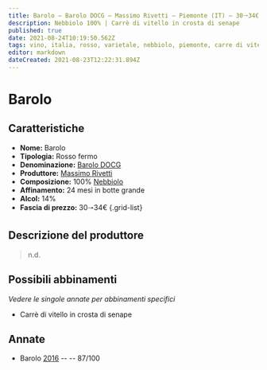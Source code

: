 ```yaml
---
title: Barolo – Barolo DOCG – Massimo Rivetti – Piemonte (IT) – 30🠒34€ – 3★
description: Nebbiolo 100% | Carrè di vitello in crosta di senape
published: true
date: 2021-08-24T10:19:50.562Z
tags: vino, italia, rosso, varietale, nebbiolo, piemonte, carre di vitello in crosta di senape, 30🠒34€, 3 stelle
editor: markdown
dateCreated: 2021-08-23T12:22:31.894Z
---
```


 # Barolo

## Caratteristiche
- **Nome:** Barolo
- **Tipologia:** Rosso fermo
- **Denominazione:** [Barolo DOCG](/denominazioni/Italia/Piemonte/DOCG/Barolo)
- **Produttore:** [Massimo Rivetti](/produttori/Italia/Piemonte/Massimo-Rivetti)
- **Composizione:** 100% [Nebbiolo](/vitigni/Italia/bacca-nera/nebbiolo)
- **Affinamento:** 24 mesi in botte grande
- **Alcol:** 14%
- **Fascia di prezzo:** 30🠒34€
{.grid-list}

## Descrizione del produttore

> n.d.

## Possibili abbinamenti
*Vedere le singole annate per abbinamenti specifici*

- Carrè di vitello in crosta di senape

## Annate
- Barolo [2016](vini/Italia/Piemonte/Massimo-Rivetti/Barolo/2016) -- <span class="star-3"></span> -- 87/100